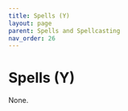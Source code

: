 ```yaml
---
title: Spells (Y)
layout: page
parent: Spells and Spellcasting
nav_order: 26
---
```


# Spells (Y)

None.
